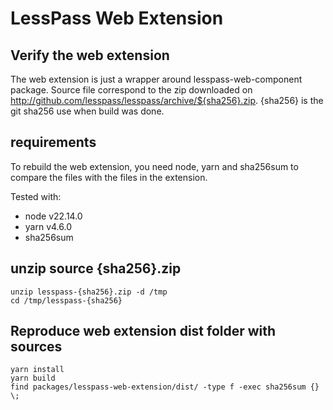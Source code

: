 # LessPass Web Extension

## Verify the web extension

The web extension is just a wrapper around lesspass-web-component package.
Source file correspond to the zip downloaded on http://github.com/lesspass/lesspass/archive/${sha256}.zip.
{sha256} is the git sha256 use when build was done.

## requirements

To rebuild the web extension, you need node, yarn and sha256sum to compare the files with the files in the extension.

Tested with:

 * node v22.14.0
 * yarn v4.6.0
 * sha256sum

## unzip source {sha256}.zip

    unzip lesspass-{sha256}.zip -d /tmp
    cd /tmp/lesspass-{sha256}

## Reproduce web extension dist folder with sources

    yarn install
    yarn build
    find packages/lesspass-web-extension/dist/ -type f -exec sha256sum {} \;
